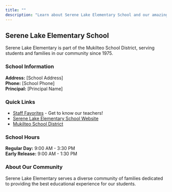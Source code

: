 ```yaml
---
title: ""
description: "Learn about Serene Lake Elementary School and our amazing community"
---
```


## Serene Lake Elementary School

Serene Lake Elementary is part of the Mukilteo School District, serving students and families in our community since 1975.

### School Information

**Address:** [School Address]  
**Phone:** [School Phone]  
**Principal:** [Principal Name]

### Quick Links

- [Staff Favorites](/our-school/staff-favorites/) - Get to know our teachers!
- [Serene Lake Elementary School Website](https://www.mukilteoschools.org/domain/50)
- [Mukilteo School District](https://www.mukilteoschools.org)

### School Hours

**Regular Day:** 9:00 AM - 3:30 PM  
**Early Release:** 9:00 AM - 1:30 PM

### About Our Community

Serene Lake Elementary serves a diverse community of families dedicated to providing the best educational experience for our students.
